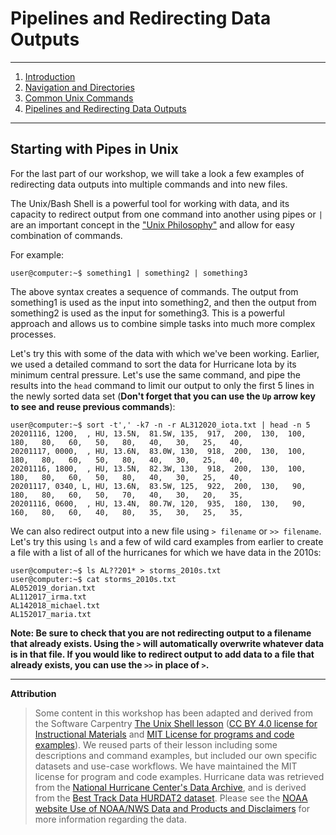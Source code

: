 # Pipelines and Redirecting Data Outputs

---
1. [Introduction](https://github.com/lsimpsonlibrary/UALIB_Workshops/blob/f535af66199cf41499be66c191fa4e3cb207436d/05_Unix_intro_lib_summer_2022/05_unix_lib_introduction.md)
2. [Navigation and Directories](https://github.com/lsimpsonlibrary/UALIB_Workshops/blob/f535af66199cf41499be66c191fa4e3cb207436d/05_Unix_intro_lib_summer_2022/05_unix_lib_files_directories.md)
3. [Common Unix Commands](https://github.com/lsimpsonlibrary/UALIB_Workshops/blob/f535af66199cf41499be66c191fa4e3cb207436d/05_Unix_intro_lib_summer_2022/05_unix_lib_common_commands.md)
4. [Pipelines and Redirecting Data Outputs](https://github.com/lsimpsonlibrary/UALIB_Workshops/blob/f535af66199cf41499be66c191fa4e3cb207436d/05_Unix_intro_lib_summer_2022/05_unix_lib_piping.md)
---

## Starting with Pipes in Unix

For the last part of our workshop, we will take a look a few examples of 
redirecting data outputs into multiple commands and into new files.

The Unix/Bash Shell is a powerful tool for working with data, and its capacity to
redirect output from one command into another using pipes or `|` are an important 
concept in the ["Unix Philosophy"](https://en.wikipedia.org/wiki/Unix_philosophy) 
and allow for easy combination of commands.

For example:
```console
user@computer:~$ something1 | something2 | something3
```
The above syntax creates a sequence of commands. The output from something1 is
used as the input into something2, and then the output from something2 is used 
as the input for something3. This is a powerful approach and allows us to combine
simple tasks into much more complex processes.

Let's try this with some of the data with which we've been working. Earlier, 
we used a detailed command to sort the data for Hurricane Iota by its minimum 
central pressure. Let's use the same command, and pipe the results into the `head`
command to limit our output to only the first 5 lines in the newly sorted data 
set (**Don't forget that you can use the `Up` arrow key to see and reuse previous
commands**):

```console
user@computer:~$ sort -t',' -k7 -n -r AL312020_iota.txt | head -n 5
20201116, 1200,  , HU, 13.5N,  81.5W, 135,  917,  200,  130,  100,  180,   80,   60,   50,   80,   40,   30,   25,   40,
20201117, 0000,  , HU, 13.6N,  83.0W, 130,  918,  200,  130,  100,  180,   80,   60,   50,   80,   40,   30,   25,   40,
20201116, 1800,  , HU, 13.5N,  82.3W, 130,  918,  200,  130,  100,  180,   80,   60,   50,   80,   40,   30,   25,   40,
20201117, 0340, L, HU, 13.6N,  83.5W, 125,  922,  200,  130,   90,  180,   80,   60,   50,   70,   40,   30,   20,   35,
20201116, 0600,  , HU, 13.4N,  80.7W, 120,  935,  180,  130,   90,  160,   80,   60,   40,   80,   35,   30,   25,   35,
```
We can also redirect output into a new file using `> filename` or `>> filename`.
Let's try this using `ls` and a few of wild card examples from earlier to create
a file with a list of all of the hurricanes for which we have data in the 2010s:

```console
user@computer:~$ ls AL??201* > storms_2010s.txt
user@computer:~$ cat storms_2010s.txt
AL052019_dorian.txt
AL112017_irma.txt
AL142018_michael.txt
AL152017_maria.txt
```
**Note: Be sure to check that you are not redirecting output to a filename that
already exists. Using the `>` will automatically overwrite whatever data is in 
that file. If you would like to redirect output to add data to a file that already 
exists, you can use the `>>` in place of `>`.**

---
**Attribution**
> Some content in this workshop has been adapted and derived from the Software Carpentry [The Unix Shell lesson](https://software-carpentry.org/lessons/) ([CC BY 4.0 license for Instructional Materials](http://swcarpentry.github.io/shell-novice/LICENSE.html) and [MIT License for programs and code examples](http://swcarpentry.github.io/shell-novice/LICENSE.html)). We reused parts of their lesson including some descriptions and command examples, but included our own specific datasets and use-case workflows. We have maintained the MIT license for program and code examples. Hurricane data was retrieved from the [National Hurricane Center's Data Archive](https://www.nhc.noaa.gov/data/), and is derived from the [Best Track Data HURDAT2 dataset](https://www.nhc.noaa.gov/data/hurdat/hurdat2-1851-2020-052921.txt). Please see the [NOAA website Use of NOAA/NWS Data and Products and Disclaimers](https://www.weather.gov/disclaimer) for more information regarding the data.
